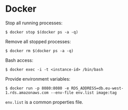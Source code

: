 Docker
======

Stop all running processes:

	$ docker stop $(docker ps -a -q)
	
Remove all stopped processes:

	$ docker rm $(docker ps -a -q)

Bash access:

	$ docker exec -i -t <instance-id> /bin/bash
	
Provide environment variables:

	$ docker run -p 8080:8080 -e RDS_ADDRESS=db.eu-west-1.rds.amazonaws.com --env-file env.list image:tag
  
`env.list` is a common properties file.
  
  
  
  